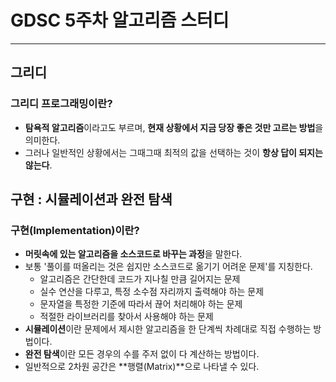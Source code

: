 # GDSC 5주차 알고리즘 스터디
---
## 그리디

### 그리디 프로그래밍이란?
- **탐욕적 알고리즘**이라고도 부르며, **현재 상황에서 지금 당장 좋은 것만 고르는 방법**을 의미한다.
- 그러나 일반적인 상황에서는 그때그때 최적의 값을 선택하는 것이 **항상 답이 되지는 않는다**.


## 구현 : 시뮬레이션과 완전 탐색

### 구현(Implementation)이란?
- **머릿속에 있는 알고리즘을 소스코드로 바꾸는 과정**을 말한다.
- 보통 '풀이를 떠올리는 것은 쉽지만 소스코드로 옮기기 어려운 문제'를 지칭한다.
    - 알고리즘은 간단한데 코드가 지나칠 만큼 길어지는 문제
    - 실수 연산을 다루고, 특정 소수점 자리까지 출력해야 하는 문제
    - 문자열을 특정한 기준에 따라서 끊어 처리해야 하는 문제
    - 적절한 라이브러리를 찾아서 사용해야 하는 문제
- **시뮬레이션**이란 문제에서 제시한 알고리즘을 한 단계씩 차례대로 직접 수행하는 방법이다.
- **완전 탐색**이란 모든 경우의 수를 주저 없이 다 계산하는 방법이다.
- 일반적으로 2차원 공간은 **행렬(Matrix)**으로 나타낼 수 있다.
